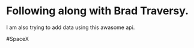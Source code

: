 # Following along with Brad Traversy.

I am also trying to add data using this awasome api.

#SpaceX
